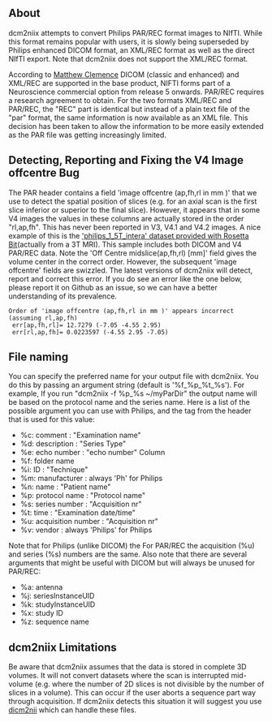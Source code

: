 ## About

dcm2niix attempts to convert Philips PAR/REC format images to NIfTI. While this format remains popular with users, it is slowly being superseded by Philips enhanced DICOM format, an XML/REC format as well as the direct NIfTI export. Note that dcm2niix does not support the XML/REC format.


According to [Matthew Clemence](https://www.nitrc.org/forum/forum.php?thread_id=9319&forum_id=4703) DICOM (classic and enhanced) and XML/REC are supported in the base product, NIFTI forms part of a Neuroscience commercial option from release 5 onwards. PAR/REC requires a research agreement to obtain. For the two formats XML/REC and PAR/REC, the "REC" part is identical but instead of a plain text file of the "par" format, the same information is now available as an XML file. This decision has been taken to allow the information to be more easily extended as the PAR file was getting increasingly limited.

## Detecting, Reporting and Fixing the V4 Image offcentre Bug

The PAR header contains a field 'image offcentre (ap,fh,rl in mm )' that we use to detect the spatial position of slices (e.g. for an axial scan is the first slice inferior or superior to the final slice). However, it appears that in some V4 images the values in these columns are actually stored in the order "rl,ap,fh". This has never been reported in V3, V4.1 and V4.2 images. A nice example of this is the ['philips_1_5T_intera' dataset provided with Rosetta Bit](https://www.nitrc.org/projects/rosetta/)(actually from a 3T MRI). This sample includes both DICOM and V4 PAR/REC data. Note the 'Off Centre midslice(ap,fh,rl) [mm]' field gives the volume center in the correct order. However, the subsequent 'image offcentre' fields are swizzled. The latest versions of dcm2niix will detect, report and correct this error. If you do see an error like the one below, please report it on Github as an issue, so we can have a better understanding of its prevalence.

```
Order of 'image offcentre (ap,fh,rl in mm )' appears incorrect (assuming rl,ap,fh)
 err[ap,fh,rl]= 12.7279 (-7.05 -4.55 2.95)
 err[rl,ap,fh]= 0.0223597 (-4.55 2.95 -7.05)
```

## File naming

You can specify the preferred name for your output file with dcm2niix. You do this by passing an argument string (default is '%f_%p_%t_%s'). For example, If you run "dcm2niix -f %p_%s ~/myParDir" the output name will be based on the protocol name and the series name. Here is a list of the possible argument you can use with Philips, and the tag from the header that is used for this value:

- %c: comment : "Examination name"
- %d: description : "Series Type"
- %e: echo number : "echo number" Column
- %f: folder name
- %i: ID : "Technique"
- %m: manufacturer : always 'Ph' for Philips
- %n: name : "Patient name"
- %p: protocol name : "Protocol name"
- %s: series number : "Acquisition nr"
- %t: time : "Examination date/time"
- %u: acquisition number : "Acquisition nr"
- %v: vendor : always 'Philips' for Philips

Note that for Philips (unlike DICOM) the For PAR/REC the acquisition (%u) and series (%s) numbers are the same. Also note that there are several arguments that might be useful with DICOM but will always be unused for PAR/REC:

 - %a: antenna
 - %j: seriesInstanceUID
 - %k: studyInstanceUID
 - %x: study ID
 - %z: sequence name

## dcm2niix Limitations

Be aware that dcm2niix assumes that the data is stored in complete 3D volumes. It will not convert datasets where the scan is interrupted mid-volume (e.g. where the number of 2D slices is not divisible by the number of slices in a volume). This can occur if the user aborts a sequence part way through acquisition. If dcm2niix detects this situation it will suggest you use [dicm2nii](https://www.mathworks.com/matlabcentral/fileexchange/42997-dicom-to-nifti-converter--nifti-tool-and-viewer) which can handle these files.
